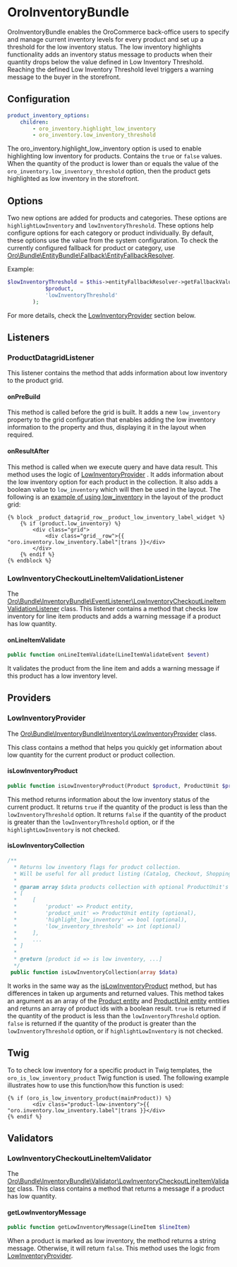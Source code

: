 <a id="bundle-docs-commerce-inventory-bundle"></a>

# OroInventoryBundle

OroInventoryBundle enables the OroCommerce back-office users to specify and manage current inventory levels for every product and set up a threshold for the low inventory status.
The low inventory highlights functionality adds an inventory status message to products when their quantity drops below the value defined in Low Inventory Threshold. Reaching the defined Low Inventory Threshold level triggers a warning message to the buyer in the storefront.

## Configuration

```yaml
product_inventory_options:
    children:
        - oro_inventory.highlight_low_inventory
        - oro_inventory.low_inventory_threshold
```

The oro_inventory.highlight_low_inventory option is used to enable highlighting low inventory for products. Contains the `true` or `false` values.
When the quantity of the product is lower than or equals the value of the `oro_inventory.low_inventory_threshold` option, then the product gets highlighted as low inventory in the storefront.

## Options

Two new options are added for products and categories. These options are `highlightLowInventory` and `lowInventoryThreshold`.
These options help configure options for each category or product individually. By default, these options use the value from the system configuration.
To check the currently configured fallback for product or category, use <a href="https://github.com/oroinc/platform/blob/5.0/src/Oro/Bundle/EntityBundle/Fallback/EntityFallbackResolver.php" target="_blank">Oro\\Bundle\\EntityBundle\\Fallback\\EntityFallbackResolver</a>.

Example:

```php
$lowInventoryThreshold = $this->entityFallbackResolver->getFallbackValue(
            $product,
            'lowInventoryThreshold'
        );
```

For more details, check the [LowInventoryProvider]() section below.

## Listeners

### ProductDatagridListener

This listener contains the method that adds information about low inventory to the product grid.

#### onPreBuild

This method is called before the grid is built. It adds a new `low_inventory` property to the grid configuration that enables adding the low inventory information to the property and thus, displaying it in the layout when required.

#### onResultAfter

This method is called when we execute query and have data result.
This method uses the logic of [LowInventoryProvider]() . It adds information about the low inventory option for each product in the collection. It also adds a boolean value to `low_inventory` which will then be used in the layout.
The following is an <a href="https://github.com/oroinc/orocommerce/blob/5.0/src/Oro/Bundle/InventoryBundle/Resources/views/layouts/blank/imports/oro_product_list_item/low_inventory.html.twig" target="_blank">example of using low_inventory</a> in the layout of the product grid:

```twig
{% block _product_datagrid_row__product_low_inventory_label_widget %}
    {% if (product.low_inventory) %}
        <div class="grid">
            <div class="grid__row">{{ "oro.inventory.low_inventory.label"|trans }}</div>
        </div>
    {% endif %}
{% endblock %}
```

### LowInventoryCheckoutLineItemValidationListener

The <a href="https://github.com/oroinc/orocommerce/blob/5.0/src/Oro/Bundle/InventoryBundle/EventListener/LowInventoryCheckoutLineItemValidationListener.php" target="_blank">Oro\\Bundle\\InventoryBundle\\EventListener\\LowInventoryCheckoutLineItemValidationListener</a> class.
This listener contains a method that checks low inventory for line item products and adds a warning message if a product has low quantity.

#### onLineItemValidate

```php
public function onLineItemValidate(LineItemValidateEvent $event)
```

It validates the product from the line item and adds a warning message if this product has a low inventory level.

## Providers

### LowInventoryProvider

The <a href="https://github.com/oroinc/orocommerce/blob/5.0/src/Oro/Bundle/InventoryBundle/Inventory/LowInventoryProvider.php" target="_blank">Oro\\Bundle\\InventoryBundle\\Inventory\\LowInventoryProvider</a> class.

This class contains a method that helps you quickly get information about low quantity for the current product or product collection.

#### isLowInventoryProduct

```php
public function isLowInventoryProduct(Product $product, ProductUnit $productUnit = null)
```

This method returns information about the low inventory status of the current product.  It returns `true` if the quantity of the product is less than the  `lowInventoryThreshold` option.  It returns `false` if the quantity of the product is greater than the `lowInventoryThreshold` option, or if the `highlightLowInventory` is not checked.

#### isLowInventoryCollection

```php
/**
  * Returns low inventory flags for product collection.
  * Will be useful for all product listing (Catalog, Checkout, Shopping list)
  *
  * @param array $data products collection with optional ProductUnit's
  * [
  *     [
  *         'product' => Product entity,
  *         'product_unit' => ProductUnit entity (optional),
  *         'highlight_low_inventory' => bool (optional),
  *         'low_inventory_threshold' => int (optional)
  *     ],
  *     ...
  * ]
  *
  * @return [product id => is low inventory, ...]
  */
 public function isLowInventoryCollection(array $data)
```

It works in the same way as the [isLowInventoryProduct]() method, but has differences in taken up arguments and returned values.
This method takes an argument as an array of the <a href="https://github.com/oroinc/orocommerce/blob/5.0/src/Oro/Bundle/ProductBundle/Entity/Product.php" target="_blank">Product entity</a> and <a href="https://github.com/oroinc/orocommerce/blob/5.0/src/Oro/Bundle/ProductBundle/Entity/ProductUnit.php" target="_blank">ProductUnit entity</a> entities and returns an array of product ids with a boolean result.
`true` is returned if the quantity of the product is less than the `lowInventoryThreshold` option. `false` is returned if the quantity of the product is greater than the `lowInventoryThreshold` option, or if `highlightLowInventory` is not checked.

## Twig

To to check low inventory for a specific product in Twig templates, the `oro_is_low_inventory_product` Twig function
is used. The following example illustrates how to use this function/how this function is used:

```twig
{% if (oro_is_low_inventory_product(mainProduct)) %}
        <div class="product-low-inventory">{{ "oro.inventory.low_inventory.label"|trans }}</div>
{% endif %}
```

## Validators

### LowInventoryCheckoutLineItemValidator

The <a href="https://github.com/oroinc/orocommerce/blob/5.0/src/Oro/Bundle/InventoryBundle/Validator/LowInventoryCheckoutLineItemValidator.php" target="_blank">Oro\\Bundle\\InventoryBundle\\Validator\\LowInventoryCheckoutLineItemValidator</a> class.
This class contains a method that returns a message if a product has low quantity.

#### getLowInventoryMessage

```php
public function getLowInventoryMessage(LineItem $lineItem)
```

When a product is marked as low inventory, the method returns a string message. Otherwise, it will return `false`.
This method uses the logic from [LowInventoryProvider]().

<!-- Frontend -->
